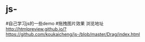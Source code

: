 # js-
#自己学习js的一些demo
#拖拽图片效果 浏览地址 http://htmlpreview.github.io/?https://github.com/koukaicheng/js-/blob/master/Drag/index.html

